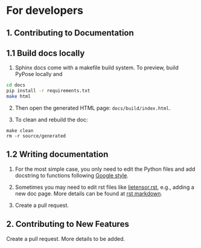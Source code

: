# For developers

## 1. Contributing to Documentation

## 1.1 Build docs locally

1. Sphinx docs come with a makefile build system. To preview, build PyPose locally and

```bash
cd docs
pip install -r requirements.txt
make html
```

2. Then open the generated HTML page: `docs/build/index.html`.

3. To clean and rebuild the doc:
```
make clean
rm -r source/generated
```


## 1.2 Writing documentation

1. For the most simple case, you only need to edit the Python files and add docstring to functions following [Google style](https://sphinxcontrib-napoleon.readthedocs.io/en/latest/example_google.html).

2. Sometimes you may need to edit rst files like [lietensor.rst](docs/source/lietensor.rst), e.g., adding a new doc page.
More details can be found at [rst markdown](https://www.sphinx-doc.org/en/master/usage/restructuredtext/basics.html).

3. Create a pull request.

## 2. Contributing to New Features

Create a pull request. More details to be added.
